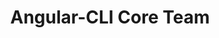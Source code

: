---
name: Mike Brocchi
title: Angular-CLI Core Team
twitter: brocco
github: https://github.com/brocco
image: /media/people/mike-brocchi.png
---